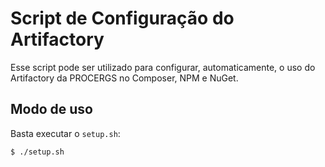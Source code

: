 # Script de Configuração do Artifactory

Esse script pode ser utilizado para configurar, automaticamente, o uso do Artifactory da PROCERGS no Composer, NPM e NuGet.

## Modo de uso

Basta executar o `setup.sh`:

    $ ./setup.sh
